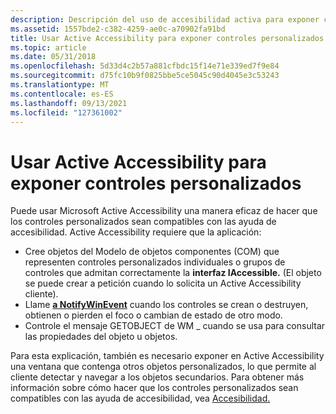 ```yaml
---
description: Descripción del uso de accesibilidad activa para exponer controles personalizados para tablet PC.
ms.assetid: 1557bde2-c382-4259-ae0c-a70902fa91bd
title: Usar Active Accessibility para exponer controles personalizados
ms.topic: article
ms.date: 05/31/2018
ms.openlocfilehash: 5d33d4c2b57a881cfbdc15f14e71e339ed7f9e84
ms.sourcegitcommit: d75fc10b9f0825bbe5ce5045c90d4045e3c53243
ms.translationtype: MT
ms.contentlocale: es-ES
ms.lasthandoff: 09/13/2021
ms.locfileid: "127361002"
---
```

# <a name="using-active-accessibility-to-expose-custom-controls"></a>Usar Active Accessibility para exponer controles personalizados

Puede usar Microsoft Active Accessibility una manera eficaz de hacer que los controles personalizados sean compatibles con las ayuda de accesibilidad. Active Accessibility requiere que la aplicación:

-   Cree objetos del Modelo de objetos componentes (COM) que representen controles personalizados individuales o grupos de controles que admitan correctamente la **interfaz IAccessible.** (El objeto se puede crear a petición cuando lo solicita un Active Accessibility cliente).
-   Llame [**a NotifyWinEvent**](/windows/win32/api/winuser/nf-winuser-notifywinevent) cuando los controles se crean o destruyen, obtienen o pierden el foco o cambian de estado de otro modo.
-   Controle el mensaje GETOBJECT de WM \_ cuando se usa para consultar las propiedades del objeto u objetos.

Para esta explicación, también es necesario exponer en Active Accessibility una ventana que contenga otros objetos personalizados, lo que permite al cliente detectar y navegar a los objetos secundarios. Para obtener más información sobre cómo hacer que los controles personalizados sean compatibles con las ayuda de accesibilidad, vea [Accesibilidad.](../accessibility/accessibility.md)

 

 
